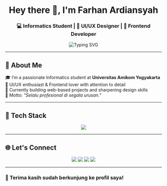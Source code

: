 <!-- PROFIL HEADER -->
<h1 align="center">Hey there 👋, I'm Farhan Ardiansyah</h1>
<h3 align="center">💻 Informatics Student | 🎨 UI/UX Designer | 🧠 Frontend Developer</h3>

<p align="center">
  <img src="https://readme-typing-svg.demolab.com?font=Fira+Code&weight=500&pause=1000&color=00F7FF&center=true&vCenter=true&width=435&lines=Welcome+to+my+GitHub!;Frontend+Dev+%2F+UI%2FUX+Designer;Design.+Code.+Create." alt="Typing SVG" />
</p>

---

## 🚀 About Me
🎓 I’m a passionate Informatics student at **Universitas Amikom Yogyakarta**  
🎨 UI/UX enthusiast & Frontend lover with attention to detail  
💼 Currently building web-based projects and sharpening design skills  
📌 Motto: *"Selalu profesional di segala urusan."*

---

## 🧰 Tech Stack
<p align="center">
  <img src="https://skillicons.dev/icons?i=html,css,figma,github,vscode" />
</p>

---

## 🌐 Let's Connect
<p align="center">
  <a href="mailto:ardiansyahfarhan248@gmail.com"><img src="https://img.shields.io/badge/Gmail-D14836?style=flat&logo=gmail&logoColor=white" /></a>
  <a href="mailto:farhanrdiansyah@students.amikom.ac.id"><img src="https://img.shields.io/badge/Amikom%20Mail-purple?style=flat&logo=gmail&logoColor=white" /></a>
  <a href="https://instagram.com/frhnardns_"><img src="https://img.shields.io/badge/Instagram-E4405F?style=flat&logo=instagram&logoColor=white" /></a>
  <a href="https://tiktok.com/@_fannsl"><img src="https://img.shields.io/badge/TikTok-black?style=flat&logo=tiktok&logoColor=white" /></a>
</p>

---

### 🎯 Terima kasih sudah berkunjung ke profil saya!

